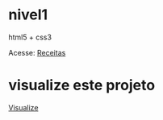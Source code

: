 # nivel1
html5 + css3

Acesse: <a href="receitas/home.html">Receitas</a>

# visualize este projeto
<a href="https://walber2015.github.io/nivel1/">Visualize</a>
